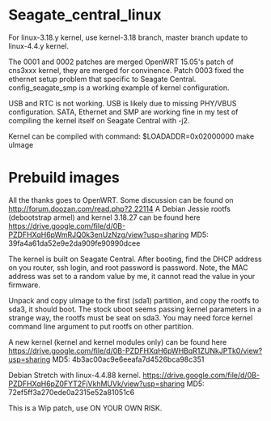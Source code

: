 # Seagate_central_linux

For linux-3.18.y kernel, use kernel-3.18 branch, master branch update to linux-4.4.y kernel.

The 0001 and 0002 patches are merged OpenWRT 15.05's patch of cns3xxx kernel, they are merged for convinence.
Patch 0003 fixed the ethernet setup problem that specific to Seagate Central. config_seagate_smp is a working
example of kernel configuration.

USB and RTC is not working. USB is likely due to missing PHY/VBUS configuration. SATA, Ethernet and SMP are 
working fine in my test of compiling the kernel itself on Seagate Central with -j2.

Kernel can be compiled with command: $LOADADDR=0x02000000 make uImage

# Prebuild images
All the thanks goes to OpenWRT. Some discussion can be found on http://forum.doozan.com/read.php?2,22114
A Debian Jessie rootfs (debootstrap armel) and kernel 3.18.27 can be found here
https://drive.google.com/file/d/0B-PZDFHXqH6pWmRJQ0k3enUzNzg/view?usp=sharing
MD5: 39fa4a61da52e9e2da909fe90990dcee

The kernel is built on Seagate Central. After booting, find the DHCP address on you router, ssh login, 
and root password is password.
Note, the MAC address was set to a random value by me, it cannot read the value in your firmware.

Unpack and copy uImage to the first (sda1) partition, and copy the rootfs to sda3, it should boot.
The stock uboot seems passing kernel parameters in a strange way, the rootfs must be seat on sda3. 
You may need force kernel command line argument to put rootfs on other partition.

A new kernel (kernel and kernel modules only) can be found here
https://drive.google.com/file/d/0B-PZDFHXqH6pWHBqR1ZUNkJPTk0/view?usp=sharing
MD5: 4b3ac00ac9e6eeafa7d4526bca98c351

Debian Stretch with linux-4.4.88 kernel.
https://drive.google.com/file/d/0B-PZDFHXqH6pZ0FYT2FjVkhMUVk/view?usp=sharing 
MD5: 72ef5ff3a270ede0a2315e52a81051c6

This is a Wip patch, use ON YOUR OWN RISK.
